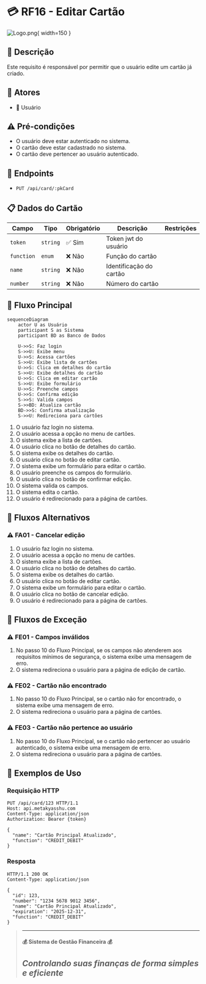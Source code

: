 # 💳 RF16 - Editar Cartão 

![Logo.png](Logo.png){ width=150 }

## 📝 Descrição

Este requisito é responsável por permitir que o usuário edite um cartão já criado.

## 👥 Atores

- 👤 Usuário

## ⚠️ Pré-condições

- O usuário deve estar autenticado no sistema.
- O cartão deve estar cadastrado no sistema.
- O cartão deve pertencer ao usuário autenticado.

## 🔌 Endpoints

- `PUT /api/card/:pkCard`

## 📋 Dados do Cartão

| Campo      | Tipo     | Obrigatório | Descrição               | Restrições |
|------------|----------|-------------|-------------------------|------------|
| `token`    | `string` | ✅ Sim      | Token jwt do usuário    |            |
| `function` | `enum`   | ❌ Não      | Função do cartão        |            |
| `name`     | `string` | ❌ Não      | Identificação do cartão |            |
| `number`   | `string` | ❌ Não      | Número do cartão        |            |

## 🔄 Fluxo Principal

```mermaid
sequenceDiagram
    actor U as Usuário
    participant S as Sistema
    participant BD as Banco de Dados
    
    U->>S: Faz login
    S->>U: Exibe menu
    U->>S: Acessa cartões
    S->>U: Exibe lista de cartões
    U->>S: Clica em detalhes do cartão
    S->>U: Exibe detalhes do cartão
    U->>S: Clica em editar cartão
    S->>U: Exibe formulário
    U->>S: Preenche campos
    U->>S: Confirma edição
    S->>S: Valida campos
    S->>BD: Atualiza cartão
    BD->>S: Confirma atualização
    S->>U: Redireciona para cartões
```

1. O usuário faz login no sistema.
2. O usuário acessa a opção no menu de cartões.
3. O sistema exibe a lista de cartões.
4. O usuário clica no botão de detalhes do cartão.
5. O sistema exibe os detalhes do cartão.
6. O usuário clica no botão de editar cartão.
7. O sistema exibe um formulário para editar o cartão.
8. O usuário preenche os campos do formulário.
9. O usuário clica no botão de confirmar edição.
10. O sistema valida os campos.
11. O sistema edita o cartão.
12. O usuário é redirecionado para a página de cartões.

## 🔀 Fluxos Alternativos

### ⚠️ FA01 - Cancelar edição
1. O usuário faz login no sistema.
2. O usuário acessa a opção no menu de cartões.
3. O sistema exibe a lista de cartões.
4. O usuário clica no botão de detalhes do cartão.
5. O sistema exibe os detalhes do cartão.
6. O usuário clica no botão de editar cartão.
7. O sistema exibe um formulário para editar o cartão.
8. O usuário clica no botão de cancelar edição.
9. O usuário é redirecionado para a página de cartões.

## 🚫 Fluxos de Exceção

### ⚠️ FE01 - Campos inválidos
1. No passo 10 do Fluxo Principal, se os campos não atenderem aos requisitos mínimos de segurança, o sistema exibe uma mensagem de erro.
2. O sistema redireciona o usuário para a página de edição de cartão.

### ⚠️ FE02 - Cartão não encontrado
1. No passo 10 do Fluxo Principal, se o cartão não for encontrado, o sistema exibe uma mensagem de erro.
2. O sistema redireciona o usuário para a página de cartões.

### ⚠️ FE03 - Cartão não pertence ao usuário
1. No passo 10 do Fluxo Principal, se o cartão não pertencer ao usuário autenticado, o sistema exibe uma mensagem de erro.
2. O sistema redireciona o usuário para a página de cartões.

## 🧪 Exemplos de Uso

### Requisição HTTP
```http
PUT /api/card/123 HTTP/1.1
Host: api.metakyasshu.com
Content-Type: application/json
Authorization: Bearer {token}

{
  "name": "Cartão Principal Atualizado",
  "function": "CREDIT_DEBIT"
}
```

### Resposta
```http
HTTP/1.1 200 OK
Content-Type: application/json

{
  "id": 123,
  "number": "1234 5678 9012 3456",
  "name": "Cartão Principal Atualizado",
  "expiration": "2025-12-31",
  "function": "CREDIT_DEBIT"
}
```


> ---------------------------------------------------------------------------
> #### 💰 Sistema de Gestão Financeira 💰
> ***Controlando suas finanças de forma simples e eficiente***
> ---------------------------------------------------------------------------